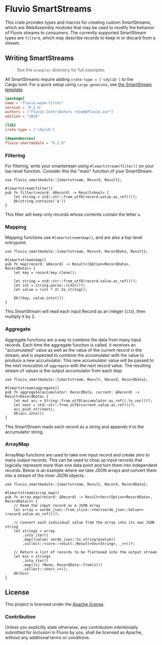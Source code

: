 # Fluvio SmartStreams

This crate provides types and macros for creating custom SmartStreams,
which are WebAssembly modules that may be used to modify the behavior
of Fluvio streams to consumers. The currently supported SmartStream
types are `filter`s, which may describe records to keep in or discard
from a stream.

## Writing SmartStreams

> See the `examples` directory for full examples.

All SmartStreams require adding `crate-type = ['cdylib']` to the Cargo.toml.
For a quick setup using `cargo-generate`, see [the SmartStream template].

[the SmartStream template]: https://github.com/infinyon/fluvio-smartmodule-template

```toml
[package]
name = "fluvio-wasm-filter"
version = "0.1.0"
authors = ["Fluvio Contributors <team@fluvio.io>"]
edition = "2018"

[lib]
crate-type = ['cdylib']

[dependencies]
fluvio-smartmodule = "0.2.0"
```

### Filtering

For filtering, write your smartstream using `#[smartstream(filter)]` on your
top-level function. Consider this the "main" function of your SmartStream.

```text
use fluvio_smartmodule::{smartstream, Record, Result};

#[smartstream(filter)]
pub fn filter(record: &Record) -> Result<bool> {
    let string = std::str::from_utf8(record.value.as_ref())?;
    Ok(string.contains('a'))
}
```

This filter will keep only records whose contents contain the letter `a`.

### Mapping

Mapping functions use `#[smartstream(map)]`, and are also a top-level entrypoint.

```text
use fluvio_smartmodule::{smartstream, Record, RecordData, Result};

#[smartstream(map)]
pub fn map(record: &Record) -> Result<(Option<RecordData>, RecordData)> {
    let key = record.key.clone();

    let string = std::str::from_utf8(record.value.as_ref())?;
    let int = string.parse::<i32>()?;
    let value = (int * 2).to_string();

    Ok((key, value.into()))
}
```

This SmartStream will read each input Record as an integer (`i32`), then multiply it by 2.

### Aggregate

Aggregate functions are a way to combine the data from many input records.
Each time the aggregate function is called, it receives an "accumulated" value
as well as the value of the current record in the stream, and is expected to
combine the accumulator with the value to produce a new accumulator. This new
accumulator value will be passed to the next invocation of `aggregate` with
the next record value. The resulting stream of values is the output accumulator
from each step.

```text
use fluvio_smartmodule::{smartstream, Result, Record, RecordData};

#[smartstream(aggregate)]
pub fn aggregate(accumulator: RecordData, current: &Record) -> Result<RecordData> {
    let mut acc = String::from_utf8(accumulator.as_ref().to_vec())?;
    let next = std::str::from_utf8(current.value.as_ref())?;
    acc.push_str(next);
    Ok(acc.into())
}
```

This SmartStream reads each record as a string and appends it to the accumulator string.

### ArrayMap

ArrayMap functions are used to take one input record and create zero to many output records.
This can be used to chop up input records that logically represent more than one data point
and turn them into independent records. Below is an example where we take JSON arrays and
convert them into a stream of the inner JSON objects.

```ignore
use fluvio_smartmodule::{smartstream, Result, Record, RecordData};

#[smartstream(array_map)]
pub fn array_map(record: &Record) -> Result<Vec<(Option<RecordData>, RecordData)>> {
    // Read the input record as a JSON array
    let array = serde_json::from_slice::<Vec<serde_json::Value>>(record.value.as_ref())?;
    
    // Convert each individual value from the array into its own JSON string
    let strings = array
        .into_iter()
        .map(|value| serde_json::to_string(&value))
        .collect::<core::result::Result<Vec<String>, _>>()?;
        
    // Return a list of records to be flattened into the output stream
    let kvs = strings
        .into_iter()
        .map(|s| (None, RecordData::from(s)))
        .collect::<Vec<_>>();
    Ok(kvs)
}
```

## License

This project is licensed under the [Apache license](LICENSE-APACHE).

### Contribution

Unless you explicitly state otherwise, any contribution intentionally submitted
for inclusion in Fluvio by you, shall be licensed as Apache, without any additional
terms or conditions.

